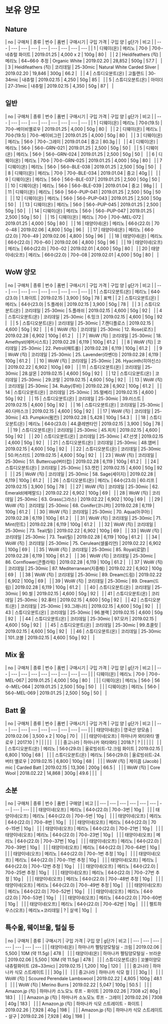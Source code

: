 # 보유 양모

## Nature
| no | 구매처 | 종류 | 번수 | 품번 | 구매시기 | 구입 가격 | 구입 양 | g단가 | 비고 |
| --- | --- | --- | --- | --- | --- | --- | --- | --- |
| 1 | 디웨이(온) | 메리노 | 70수 | 70수-네츄럴 화이트 | 2019.01.25 | 4,000 x 2 | 100g | 80 | &nbsp; |
| 2 | Heidifeathers (직) | 메리노 | 64~66수 추정 | Organic White | 2019.02.20 | 28,852 | 500g | 57.7 | &nbsp; |
| 3 | Heidifeathers (직) | 코리데일 | 25-30mic | Natural White Carded Sliver | 2019.02.20 | 19,846 | 300g | 66.2 | &nbsp; |
| 4 | 스튜디오분트(온) | 고틀랜드 | 30-34mic  | 내츄럴 | 2019.02.15 | 4,250 | 50g | 85 | &nbsp; |
| 5 | 스튜디오분트(온) | 아이더 | 27-31mic | 내츄럴 | 2019.02.15 | 4,350 | 50g | 87 | &nbsp; |

## 일반

| no | 구매처 | 종류 | 번수 | 품번 | 구매시기 | 구입 가격 | 구입 양 | g단가 | 비고 |
| --- | --- | --- | --- | --- | --- | --- | --- | --- |
| 1 | 디웨이(온) | 메리노 | 70수(19.5) | 70수-베이비옐로우 | 2019.01.25 | 4,000 | 50g | 80 | &nbsp; |
| 2 | 디웨이(온) | 메리노 | 70수(19.5) | 70수-베이비그린 | 2019.01.25 | 4,000 | 50g | 80 | &nbsp; |
| 3 | 디웨이(온) | 메리노 | 56수 | 70수-그레이 | 2019.01.04 | 중고 | 80.3g |   | &nbsp; |
| 4 | 디웨이(온) | 메리노 | 56수 | 56수-GRN-021 | 2019.01.25 | 2,500 | 50g | 50 | &nbsp; |
| 5 | 디웨이(온) | 메리노 | 56수 | 56수-GRN-024 | 2019.01.25 | 2,500 | 50g | 50  | &nbsp; |
| 6 | 디웨이(온) | 메리노 | 70수 | 70수-GRN-025 | 2019.01.25 | 4,000 | 50g | 80 | &nbsp; |
| 7 | 디웨이(온) | 메리노 | 56수 | 56수-BLE-038 | 2019.01.25 | 2,500 | 50g | 50  | &nbsp; |
| 8 | 디웨이(온) | 메리노 | 70수 | 70수-BLE-034 | 2019.01.04 | 중고 | 40g |   | &nbsp; |
| 9 | 디웨이(온) | 메리노 | 56수 | 56수-BLE-037 | 2019.01.25 | 2,500 | 50g | 50  | &nbsp; |
| 10 | 디웨이(온) | 메리노 | 56수 | 56수-BLE-039 | 2019.01.04 | 중고 | 98g |   | &nbsp; |
| 11 | 디웨이(온) | 메리노 | 56수 | 56수-PUP-041 | 2019.01.25 | 2,500 | 50g | 50  | &nbsp; |
| 12 | 디웨이(온) | 메리노 | 56수 | 56수-PUP-043 | 2019.01.25 | 2,500 | 50g | 50  | &nbsp; |
| 13 | 디웨이(온) | 메리노 | 56수 | 56수-PUP-045 | 2019.01.25 | 2,500 | 50g | 50  | &nbsp; |
| 14 | 디웨이(온) | 메리노 | 56수 | 56수-PUP-047 | 2019.01.25 | 2,500 | 50g | 50  | &nbsp; |
| 15 | 디웨이(온) | 메리노 | 70수 | 70수-MEL-072 | 2019.01.25 | 4,000 | 50g | 80 | &nbsp; |
| 16 | 태양이네(온) | 메리노 | 66수(22.0) | 70수-48 | 2019.02.06 | 4,800 | 50g | 96  | &nbsp; |
| 17 | 태양이네(온) | 메리노 | 66수(22.0) | 70수-49 | 2019.02.06 | 4,800 | 50g | 96 | &nbsp; |
| 18 | 태양이네(온) | 메리노 | 66수(22.0) | 70수-60 | 2019.02.06 | 4,800 | 50g | 96 |  &nbsp; |
| 19 | 태양이네(오프) | 메리노 | 66수(22.0) | 70수-02 | 2019.02.01 | 4,000 | 50g | 80 |  &nbsp; |
| 20 | 태양이네(오프) | 메리노 | 66수(22.0) | 70수-08 | 2019.02.01 | 4,000 | 50g | 80 | &nbsp; |

## WoW 양모

| no | 구매처 | 종류 | 번수 | 품번 | 구매시기 | 구입 가격 | 구입 양 | g단가 | 비고 |
| --- | --- | --- | --- | --- | --- | --- | --- | --- |
| 1 | 스튜디오분트(온) | 메리노 | 64수(23.0) | 1.화이트 | 2019.02.15 | 3,900 | 50g | 78 | 표백 |
| 2 | 스튜디오분트(온) | 메리노 | 64수(23.0) | 5.플레쉬 | 2019.02.15 | 3,900 | 50g | 78 | &nbsp; |
| 3 | 스튜디오분트(온) | 코리데일 | 25-30mic | 5.플래쉬 | 2019.02.15 | 4,600 | 50g | 92 | &nbsp; |
| 4 | 스튜디오분트(온) | 코리데일 | 25-30mic | 6.밍크 | 2019.02.15 | 4,600 | 50g | 92 | &nbsp; |
| 5 | 스튜디오분트(온) | 코리데일 | 25-30mic | 7.캔디플로스 | 2019.02.15 | 4,600 | 50g | 92 | &nbsp; |
| 6 | WoW (직) | 코리데일 | 25-30mic | 12. Rose(로즈)	 | 2019.02.28 | 6,902 | 100g | 61.2 | &nbsp; |
| 7 | WoW (직) | 코리데일 | 25-30mic | 18. Amethyst(에머시스트) | 2019.02.28 | 6,119 | 100g | 61.2 | &nbsp; |
| 8 | WoW (직) | 코리데일 | 25-30mic | 22. Petrol(패트롤) | 2019.02.28 | 6,119 | 100g | 61.2 | &nbsp; |
| 9 | WoW (직) | 코리데일 | 25-30mic | 25. Lavender(라벤더)	 | 2019.02.28 | 6,119 | 100g | 61.2 | &nbsp; |
| 10 | WoW (직) | 코리데일 | 25-30mic | 26. Hyacinth(히야신스) | 2019.02.22 | 6,902 | 100g | 69 | &nbsp; |
| 11 | 스튜디오분트(온) | 코리데일 | 25-30mic | 28.살몬 | 2019.02.15 | 4,600 | 50g | 92 | &nbsp; |
| 12 | 스튜디오분트(온) | 코리데일 | 25-30mic | 29.코랄 | 2019.02.15 | 4,600 | 50g | 92 | &nbsp; |
| 13 | WoW (직) | 코리데일 | 25-30mic | 34. Ruby(루비)	 | 2019.02.28 | 6,902 | 100g | 61.2 | &nbsp; |
| 14 | 스튜디오분트(온) | 코리데일 | 25-30mic | 35.멀베리 | 2019.02.15 | 4,600 | 50g | 92 | &nbsp; |
| 15 | 스튜디오분트(온) | 코리데일 | 25-30mic | 39.러스트 | 2019.02.15 | 4,600 | 50g | 92 | &nbsp; |
| 16 | 스튜디오분트(온) | 코리데일 | 25-30mic | 40.다마스크 | 2019.02.15 | 4,600 | 50g | 92 | &nbsp; |
| 17 | WoW (직) | 코리데일 | 25-30mic | 43. Pumpkin(펌킨) | 2019.02.28 | 5,428 | 100g | 54.3 | &nbsp; |
| 18 | 스튜디오분트(온) | 메리노 | 64수(23.0) | 44.클레멘타인 | 2019.02.15 | 3,900 | 50g | 78 | &nbsp; |
| 19 | 스튜디오분트(온) | 코리데일 | 25-30mic | 45.피치 | 2019.02.15 | 4,600 | 50g | 92 | &nbsp; |
| 20 | 스튜디오분트(온) | 코리데일 | 25-30mic | 47.선셋 | 2019.02.15 | 4,600 | 50g | 92 | &nbsp; |
| 21 | 스튜디오분트(온) | 코리데일 | 25-30mic | 48.앰버 | 2019.02.15 | 4,600 | 50g | 92 | &nbsp; |
| 22 | 스튜디오분트(온) | 코리데일 | 25-30mic | 50.머스터드 | 2019.02.15 | 4,600 | 50g | 92 | &nbsp; |
| 23 | WoW (직) | 코리데일 | 25-30mic | 51. Buttercup(버터컵) | 2019.02.28 | 6,119 | 100g | 61.2 | &nbsp; |
| 24 | 스튜디오분트(온) | 코리데일 | 25-30mic | 53.캣킨 | 2019.02.15 | 4,600 | 50g | 92 | &nbsp; |
| 25 | WoW (직) | 코리데일 | 25-30mic | 58. Sage(세이지)	 | 2019.02.28 | 6,119 | 100g | 61.2 | &nbsp; |
| 26 | 스튜디오분트(온) | 메리노 | 64수(23.0) | 60.리프 | 2019.02.15 | 3,900 | 50g | 78 | &nbsp; |
| 27 | WoW (직) | 코리데일 | 25-30mic | 62. Emerald(에메랄드) | 2019.02.22 | 6,902 | 100g | 69 | &nbsp; |
| 28 | WoW (직) | 코리데일 | 25-30mic | 63. Grass(그라스) | 2019.02.22 | 6,902 | 100g | 69 | &nbsp; |
| 29 | WoW (직) | 코리데일 | 25-30mic | 68. Conifer(코니퍼) | 2019.02.28 | 6,119 | 100g | 61.2 | &nbsp; |
| 30 | WoW (직) | 코리데일 | 25-30mic | 70. Aqua(아쿠아) | 2019.02.28 | 6,119 | 100g | 61.2 | &nbsp; |
| 31 | WoW (직) | 코리데일 | 25-30mic | 71. Mint(민트) | 2019.02.28 | 6,119 | 100g | 61.2 | &nbsp; |
| 32 | WoW (직) | 코리데일 | 25-30mic | 73. Teal(틸) | 2019.02.22 | 6,902 | 100g | 69 | &nbsp; |
| 33 | WoW (직) | 코리데일 | 25-30mic | 73. Teal(틸) | 2019.02.28 | 6,119 | 100g | 61.2 | &nbsp; |
| 34 | WoW (직) | 코리데일 | 25-30mic | 75. Cerulean(셀룰리언) | 2019.02.22 | 6,902 | 100g | 69 | &nbsp; |
| 35 | WoW (직) | 코리데일 | 25-30mic | 85. Royal(로얄)	 | 2019.02.28 | 6,119 | 100g | 61.2 | &nbsp; |
| 36 | WoW (직) | 코리데일 | 25-30mic | 86. Cornflower(콘플라워)	 | 2019.02.28 | 6,119 | 100g | 61.2 | &nbsp; |
| 37 | WoW (직) | 코리데일 | 25-30mic | 87. Mediterranean(지중해) | 2019.02.22 | 6,902 | 100g | 69 | &nbsp; |
| 38 | WoW (직) | 코리데일 | 25-30mic | 89. Dream(드림) | 2019.02.22 | 6,902 | 100g | 69 | &nbsp; |
| 39 | WoW (직) | 코리데일 | 25-30mic | 89. Dream(드림) | 2019.02.28 | 6,119 | 100g | 61.2 | &nbsp; |
| 40 | 스튜디오분트(온) | 코리데일 | 25-30mic | 90.씰 | 2019.02.15 | 4,600 | 50g | 92 | &nbsp; |
| 41 | 스튜디오분트(온) | 코리데일 | 25-30mic | 92.퓨터 | 2019.02.15 | 4,600 | 50g | 92 | &nbsp; |
| 42 | 스튜디오분트(온) | 코리데일 | 25-30mic | 93.그래니티 | 2019.02.15 | 4,600 | 50g | 92 | &nbsp; |
| 43 | 스튜디오분트(온) | 코리데일 | 25-30mic | 96.블랙 | 2019.02.15 | 4,600 | 50g | 92 | &nbsp; |
| 44 | 스튜디오분트(온) | 코리데일 | 25-30mic | 97.모카 | 2019.02.15 | 4,600 | 50g | 92 | &nbsp; |
| 45 | 스튜디오분트(온) | 코리데일 | 25-30mic | 99.쵸콜릿 | 2019.02.15 | 4,600 | 50g | 92 | &nbsp; |
| 46 | 스튜디오분트(온) | 코리데일 | 25-30mic | 101.코블 | 2019.02.15 | 4,600 | 50g | 92 | &nbsp; |


## Mix 울

| no | 구매처 | 종류 | 번수 | 품번 | 구매시기 | 구입 가격 | 구입 양 | g단가 | 비고 |
| --- | --- | --- | --- | --- | --- | --- | --- | --- |
|  | 디웨이(온) | 메리노 | 70수 | 70수-MEL-067 | 2019.01.25 | 4,000 | 50g | 80 | &nbsp; |
|  | 디웨이(온) | 메리노 | 56수 | 56수-MEL-064 | 2019.01.25 | 2,500 | 50g | 50  | &nbsp; |
|  | 디웨이(온) | 메리노 | 56수 | 56수-MEL-069 | 2019.01.25 | 2,500 | 50g | 50  | &nbsp; |


## Batt 울

| no | 구매처 | 종류 | 번수 | 품번 | 구매시기 | 구입 가격 | 구입 양 | g단가 | 비고 |
| --- | --- | --- | --- | --- | --- | --- | --- | --- |
|  | 태양이네(온) | 영국산 양모솜 | 2019.02.06 | 3,500 x 2 | 100g | 70 | &nbsp; |
|  | 태양이네(오프) | 하마나카 와타와타 옐로우 | 2017.10 | ? |  |  |  |  | &nbsp; |
|  | 중고나라 | 하마나카 와타와타 | 2018.? | ? |  |  |  |  | &nbsp; |
|  | 스튜디오분트(온) | 메리노 | 56수(29.0) | 울로빙쉬트-12.크림 화이트 | 2019.02.15 | 6,800 | 100g | 68 | &nbsp; |
|  | 스튜디오분트(온) | 메리노 | 56수(29.0) | 울로빙쉬트-24.버터 옐로우 | 2019.02.15 | 6,800 | 100g | 68 | &nbsp; |
|  | WoW (직) | 제이콥 (Jacob) | mic | Carded Batt | 2019.02.15 | 13,306 | 200g | 66.5 | &nbsp; |
|  | WoW (직) | Core Wool | 2018.02.22 | 14,868 | 300g | 49.6 |  |  | &nbsp; |


## 소분

| no | 구매처 | 종류 | 번수 | 품번 | 구매양 | 비고 |
| --- | --- | --- | --- | --- | --- | --- | --- | --- |
|  | 태양이네(오프) | 메리노 | 64수(22.0) | 70수-3번 | 10g | &nbsp; |
|  | 태양이네(오프) | 메리노 | 64수(22.0) | 70수-5번 | 10g | &nbsp; |
|  | 태양이네(오프) | 메리노 | 64수(22.0) | 70수-8번 |  10g | &nbsp; |
|  | 태양이네(오프) | 메리노 | 64수(22.0) | 70수-15번 | 10g | &nbsp; |
|  | 태양이네(오프) | 메리노 | 64수(22.0) | 70수-21번 | 10g | &nbsp; |
|  | 태양이네(오프) | 메리노 | 64수(22.0) | 70수-23번 | 10g | &nbsp; |
|  | 태양이네(오프) | 메리노 | 64수(22.0) | 70수-37번 | 10g | &nbsp; |
|  | 태양이네(오프) | 메리노 | 64수(22.0) | 70수-39번 | 10g | &nbsp; |
|  | 태양이네(오프) | 메리노 | 64수(22.0) | 70수-64번 | 10g | &nbsp; |
|  | 태양이네(오프) | 메리노 | 64수(22.0) | 70수-1번 추정 | 10g | &nbsp; |
|  | 태양이네(오프) | 메리노 | 64수(22.0) | 70수-11번 추정 | 10g | &nbsp; |
|  | 태양이네(오프) | 메리노 | 64수(22.0) | 70수-12번 추정 | 10g | &nbsp; |
|  | 태양이네(오프) | 메리노 | 64수(22.0) | 70수-25번 추정 | 10g | &nbsp; |
|  | 태양이네(오프) | 메리노 | 64수(22.0) | 70수-27번 추정 | 10g | &nbsp; |
|  | 태양이네(오프) | 메리노 | 64수(22.0) | 70수-48번 추정 | 10g | &nbsp; |
|  | 태양이네(오프) | 메리노 | 64수(22.0) | 70수-49번 추정 | 10g | &nbsp; |
|  | 태양이네(오프) | 메리노 | 64수(22.0) | 70수-52번 | 10g | &nbsp; |
|  | 태양이네(오프) | 메리노 | 64수(22.0) | 70수-53번 | 10g | &nbsp; |
|  | 태양이네(오프) | 메리노 | 64수(22.0) | 70수-60번 | 10g | &nbsp; |
|  | 태양이네(오프) | 메리노 | 64수(22.0) | 70수-62번 | 10g | &nbsp; |
|  | 펠트하우스(오프) | 메리노+코리데일 | ? | 살색 | 10g | &nbsp; |


## 특수울, 웨이브울, 털실 등

| no | 구매처 | 종류 | 구매시기 | 구입 가격 | 구입 양 | g단가 | 비고 |
| --- | --- |  --- | --- | --- | --- | --- |
|  | 태양이네(온) | 하마나카 펠팅양모털실 - 크림 | 2019.02.06 | 5,500 | 10M (약 11.5g) | 478 | &nbsp; |
|  | 태양이네(온) | 하마나카 펠팅양모털실 - 브라운 | 2019.02.06 | 5,500 | 10M (약 11.5g) | 478 | &nbsp; |
|  | 스튜디오분트(온) | 꼬불이양모 내츄럴화이트 (28~33mic) | 2019.02.15 | 1,200 | 10g | 120 | &nbsp; |
|  | 중고나라 | 하마나카 식모 스트레이트  |  |  | 30g |  | &nbsp; |
|  | 중고나라 | 하마나카 식모 컬  |  |  | 30g |  | &nbsp; |
|  |  WoW (직) | Scoured Perendale Lambswool | 2019.02.22 | 4,805 | 100g | 48.1 | &nbsp; |
|  |  WoW (직) | Merino Burrs | 2019.02.22 | 5,047 | 100g | 50.5 | &nbsp; |
|  |  Amazon.jp (직) | 하마나카 소노모노 루프 - 화이트 | 2019.02.26 | 7308 x2| 80g | 183 | &nbsp; |
|  |  Amazon.jp (직) | 하마나카 소노모노 루프 - 그레이 | 2019.02.26 | 7308 | 40g | 183 | &nbsp; |
|  |  Amazon.jp (직) | 하마나카 식모 스트레이트 - 화이트 | 2019.02.26 | 7,928 | 40g | 198 | &nbsp; |
|  |  Amazon.jp (직) | 하마나카 식모 스트레이트 - 살구 | 2019.02.26 | 7,928 | 40g | 198 | &nbsp; |
